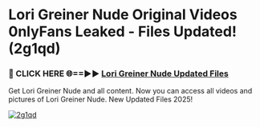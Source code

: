 # Lori Greiner Nude Original Videos 0nlyFans Leaked - Files Updated! (2g1qd)

<h3>🔴 CLICK HERE 🌐==►► <a href="https://tinyurl.com/yrmya6cz" rel="nofollow">Lori Greiner Nude Updated Files</a></h3>

Get Lori Greiner Nude and all content. Now you can access all videos and pictures of Lori Greiner Nude. New Updated Files 2025!

[![2g1qd](https://i.imgur.com/FMdXYCs.gif)](https://tinyurl.com/yrmya6cz)
